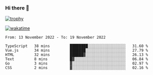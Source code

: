 ### Hi there 👋

[![trophy](https://github-profile-trophy.vercel.app/?username=cxnky&theme=dracula)](https://github.com/ryo-ma/github-profile-trophy)

[![wakatime](https://wakatime.com/badge/user/1c39c599-5497-41b9-a5be-2c4676e7fd23.svg)](https://wakatime.com/@1c39c599-5497-41b9-a5be-2c4676e7fd23)
<!--START_SECTION:waka-->

```text
From: 13 November 2022 - To: 19 November 2022

TypeScript   38 mins         ████████░░░░░░░░░░░░░░░░░   31.60 %
Vue.js       34 mins         ███████░░░░░░░░░░░░░░░░░░   27.79 %
HTML         32 mins         ██████▓░░░░░░░░░░░░░░░░░░   26.13 %
Text         8 mins          █▓░░░░░░░░░░░░░░░░░░░░░░░   06.84 %
Go           3 mins          ▓░░░░░░░░░░░░░░░░░░░░░░░░   02.97 %
CSS          2 mins          ▓░░░░░░░░░░░░░░░░░░░░░░░░   02.16 %
```

<!--END_SECTION:waka-->
